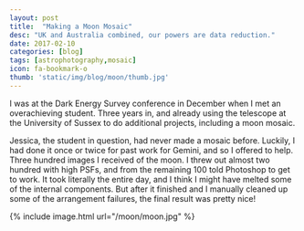 ```yaml
---
layout: post
title:  "Making a Moon Mosaic"
desc: "UK and Australia combined, our powers are data reduction."
date: 2017-02-10
categories: [blog]
tags: [astrophotography,mosaic]
icon: fa-bookmark-o
thumb: 'static/img/blog/moon/thumb.jpg'
---
```


I was at the Dark Energy Survey conference in December when I met an overachieving student. Three years in,
and already using the telescope at the University of Sussex to do additional projects, including a moon mosaic.

Jessica, the student in question, had never made a mosaic before. Luckily, I had done it once or twice
for past work for Gemini, and so I offered to help. Three hundred images I received of the moon. I threw out almost
two hundred with high PSFs, and from the remaining 100 told Photoshop to get to work. It took literally the entire day,
and I think I might have melted some of the internal components. But after it finished and I manually cleaned up some
of the arrangement failures, the final result was pretty nice!


{% include image.html url="/moon/moon.jpg"  %}
